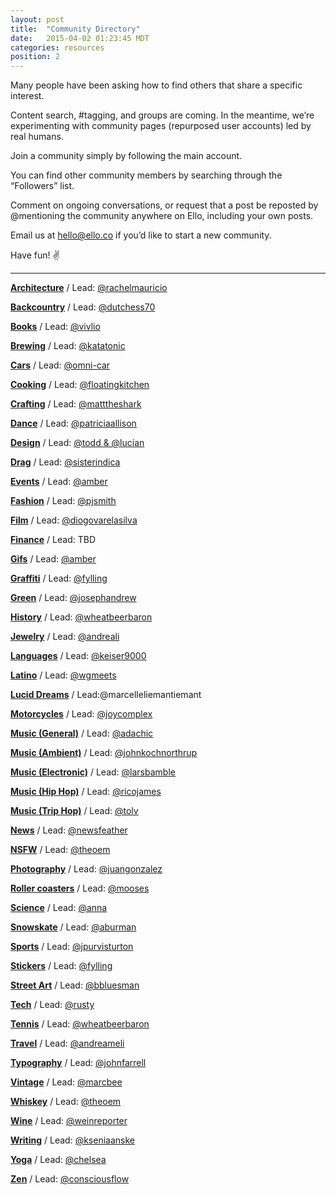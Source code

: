 ```yaml
---
layout: post
title:  "Community Directory"
date:   2015-04-02 01:23:45 MDT
categories: resources
position: 2
---
```

Many people have been asking how to find others that share a specific interest.

Content search, #tagging, and groups are coming. In the meantime, we’re experimenting with community pages (repurposed user accounts) led by real humans.

Join a community simply by following the main account.

You can find other community members by searching through the “Followers” list.

Comment on ongoing conversations, or request that a post be reposted by @mentioning the community anywhere on Ello, including your own posts.

Email us at [hello@ello.co](mailto:hello@ello.co) if you’d like to start a new community.

Have fun! :v:

---

**[Architecture](/elloarchitecture)** / Lead: [@rachelmauricio](/rachelmauricio)

**[Backcountry](/ellobackcountry)** / Lead: [@dutchess70](/dutchess70)

**[Books](/ellobooks)** / Lead: [@vivlio](/vivlio)

**[Brewing](/ellobrew)** / Lead: [@katatonic](/katatonic)

**[Cars](/ellocars)** / Lead: [@omni-car](/car)

**[Cooking](/ellocooking)** / Lead: [@floatingkitchen](/floatingkitchen)

**[Crafting](/ellocrafting)** / Lead: [@matttheshark](/matttheshark)

**[Dance](/ellodance)** / Lead: [@patriciaallison](/patriciaallison)

**[Design](/ellodesign)** / Lead: [@todd & @lucian](/lucian)

**[Drag](/ellodrag)** / Lead: [@sisterindica](/sisterindica)

**[Events](/elloevents)** / Lead: [@amber](/amber)

**[Fashion](/ellofashion)** / Lead: [@pjsmith](/pjsmith)

**[Film](/ellofilm)** / Lead: [@diogovarelasilva](/diogovarelasilva)

**[Finance](/ellofinance)** / Lead: TBD

**[Gifs](/ellogifs)** / Lead: [@amber](/amber)

**[Graffiti](/ellograffiti)** / Lead: [@fylling](/fylling)

**[Green](/ellogreen)** / Lead: [@josephandrew](/josephandrew)

**[History](/ellohistory)** / Lead: [@wheatbeerbaron](/wheatbeerbaron)

**[Jewelry](/ellojewelry)** / Lead: [@andreali](/andreali)

**[Languages](/ellolanguages)** / Lead: [@keiser9000](/keiser9000)

**[Latino](/ellolatino)** / Lead: [@wgmeets](/wgmeets)

**[Lucid Dreams](/elloluciddreams)** / Lead:@marcelleliemantiemant

**[Motorcycles](/ellomotorcycles)** / Lead: [@joycomplex](/joycomplex)

**[Music (General)](/ellomusic)** / Lead: [@adachic](/adachic)

**[Music (Ambient)](/elloambient)** / Lead: [@johnkochnorthrup](/johnkochnorthrup)

**[Music (Electronic)](/elloelectronic)** / Lead: [@larsbamble](/larsbamble)

**[Music (Hip Hop)](/ellohiphop)** / Lead: [@ricojames](/ricojames)

**[Music (Trip Hop)](/ellotriphop)** / Lead: [@tolv](/tolv)

**[News](/ellonews)** / Lead: [@newsfeather](/newsfeather)

**[NSFW](/ellonsfw)** / Lead: [@theoem](/theoem)

**[Photography](/ellophotography)** / Lead: [@juangonzalez](/juangonzalez)

**[Roller coasters](/ellocoaster)** / Lead: [@mooses](/mooses)

**[Science](/elloscience)** / Lead: [@anna](/anna)

**[Snowskate](/ellosnowskate)** / Lead: [@aburman](/aburman)

**[Sports](/ellosport)** / Lead: [@jpurvisturton](/jpurvisturton)

**[Stickers](/ellostickers)** / Lead: [@fylling](/fylling)

**[Street Art](/ellostreet)** / Lead: [@bbluesman](/bbluesman)

**[Tech](/ellotech)** / Lead: [@rusty](/rusty)

**[Tennis](/ellotennis)** / Lead: [@wheatbeerbaron](/wheatbeerbaron)

**[Travel](/ellotravel)** / Lead: [@andreameli](/andreameli)

**[Typography](/ellotypography)** / Lead: [@johnfarrell](/johnfarrell)

**[Vintage](/ellovintage)** / Lead: [@marcbee](/marcbee)

**[Whiskey](/ellowhiskey)** / Lead: [@theoem](/theoem)

**[Wine](/ellowine)** / Lead: [@weinreporter](/weinreporter)

**[Writing](/ellowrites)** / Lead: [@kseniaanske](/kseniaanske)

**[Yoga](/elloyoga)** / Lead: [@chelsea](/chelsea)

**[Zen](/ellozen)** / Lead: [@consciousflow](/consciousflow)

